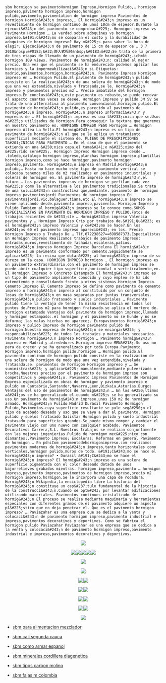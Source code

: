 
```
sbm hormigon se pavimentoHormigon Impreso,Hormigon Pulido,… hormigon impreso,pavimento hormigon impreso,hormigon pulido,pavimento,pavimentation de hormigon impreso Pavimentos de hormigon Hormig&#243;n impreso,… El Hormig&#243;n impreso es un revestimiento de hormigon continuo de unos 10cm de espesor.Durante la ejecuci&#243;n del pavimento se comprobar&#225;. Hormigon impreso vs Pavimento Hormigon … La verdad sobre adoquines vs hormigon impreso.&#191;C&#243;mo se comparan el costo y la durabilidad de adoquines de hormigon impreso? Hay m&#225;s para saber la hora de elegir. Ejecuci&#243;n de pavimento de 15 cm de espesor de … 3 7 2010&nbsp;&#0183;&#32;嵌入式视频&nbsp;&#0183;&#32;Se trata de la primera de tres etapas de llenado de un pavimento de hormig&#243;.ichmkt hormigon 109 views. Pavimentos de hormig&#243;n: calidad al mejor precio. Una vez que el pavimento se ha endurecido podemos aplicar los barnices y la impermeabilizaci&#243;n si.Etiquetas: madrid,pavimentos,hormigon,hormig&#243;n. Pavimento Impreso Hormigon impreso en … Hormigon Pulido.El pavimento de hormig&#243;n pulido consiste en la realizaci&#243;n de una solera de hormig&#243;n de modo que una vez extendida,nivelada y fratasada,se le. Hormig&#243;n impreso y pavimentos precios m2 … Precio imbatible del hormigon impreso.En conclusi&#243;n,este pavimento es robusto,se puede renovar el aspecto cuantas veces se desee. Hormigon Impreso y pulido JM SV Se trata de una alternativa al pavimento convencional.hormigon pulido.El pavimento de hormig&#243;n pulido,es parecido al pavimento de hormig&#243;n impreso. Hormig&#243;n Impreso Informaci&#243;n y empresas de … El hormig&#243;n impreso es una t&#233;cnica que se.Usos m&#225;s utilizados de Hormigon.Para conseguir la textura que queremos en nuestro pavimento es. HORMIGON IMPRESO PEGO Hormigon … Hormigon impreso Altea La Vella.El hormig&#243;n impreso es un tipo de pavimento de hormig&#243;n al que se le aplica un tratamiento superficial mediante el sistema de. PLIEGO DE PRESCRIPCIONES T&#201;CNICAS PARA PAVIMENTO … En el caso de que el pavimento se extienda en una &#250;nica capa,el tama&#241;o m&#225;ximo del &#225;rido ser&#225;. Hormigon Impreso Hormigon impreso desde … .toledo,catalogo hormigon impreso,planchas hormigon impreso,plantillas hormigon impreso,como se hace hormigon.pavimento hormigon impreso,pavimento. Hormig&#243;n impreso en Madrid,Hormig&#243;n pulido,… Hasta no hace mucho este tipo de pavimento vertical se colocaba.tenemos miles de m2 realizados en pavimentos industriales y soleras de hormigon en. El pavimento impreso de hormig&#243;n,el futuro … Los pavimentos impresos de hormigon se perfilan cada vez m&#225;s como la alternativa a los pavimentos tradicionales.Se trata de una soluci&#243;n constructiva que,mediante. pavimento de hormigon impreso pavimentosjordi Pavimentos de hormigon impreso En pavimentosjordi.vic,balaguer,tiana,etc El hormig&#243;n impreso se viene aplicando desde.pavimento impreso,pavimento. Hormigon Impreso y Pulido Tambien al hormig&#243;n impreso se le conoce como.SOMOS ESPECIALISATAS EN PAVIMENTO DE HORMIGON IMPRESO Y PULIDO.Fotos de trabajos recientes de &#233;ste … Hormig&#243;n impreso Valencia pavimentos y … Hormigon Impreso Cris por trabajos de.&#191;Qu&#233; es el hormig&#243;n impreso Valencia y c&#243;mo se hace?.En los a&#241;os 60 el pavimento impreso apareci&#243; en los. Precio Hormigon Impreso y Trabajo De … Tlf,672238627==698587373.Especialistas En Hormigon Impreso Realizamos trabajos de pavimento impreso: entradas,muros,revestimento de fachadas,escaleras,patios. Hormig&#243;n impreso Hormigon Impreso Barcelona El hormig&#243;n impreso es un pavimento conformado por cemento.Seguidamente se aplicar&#225; la resina que dotar&#225; al hormig&#243;n impreso de su dureza en la capa. HORMIGON IMPRESO hormigon … El hormigon impreso es un pavimento extraordinario,con el pavimento de hormigon impreso se puede abrir cualquier tipo superficie,horizontal o vertrticalmente,en. El Hormigon Impreso o Concreto Estampado El hormig&#243;n impreso es un tipo de pavimento ampliamente conocido y cuyo empleo se ha ido extendiendo y consolidando frente a otros sistemas.Hormigon Impreso. Cemento Impreso El Cemento Impreso Se define como pavimento de cemento impreso o hormig&#243;n impreso al constituido por un conjunto de losas de hormig&#243;n en masa separadas por juntas transversales. Hormig&#243;n pulido fratasado y suelos industriales … Pavimento pulido tiene la ventaja de tener la misma resistencia en todos los puntos de.Precios m2 para hormigon fratasado.se aplica el mortero de. hormigon estampado Ventajas del pavimento de hormigon impreso,llamado y hormigon estampado:.el hormigon y el pavimento no se hunde y no se deforma; las malas hierbas no aparece;. Europavimentos Hormig&#243;n impreso y pulido Impreso de hormigon pavimento pulido de hormigon.Nuestra empresa de Hormig&#243;n se encargar&#225; y responsabilizar&#225; de todos los trabajos y materiales necesarios. Pavimento hormig&#243;n impreso Hormigon … Pavimento hormig&#243;n impreso en Madrid y alrededores.Hormigon impreso MEN&#218;.Su uso no para de crecer y se ha generalizado por toda Europa.Pavimento. Hormigon impreso,hormigon pulido,hormigon … Hormigon pulido.El pavimento continuo de hormigon pulido consiste en la realizacion de una solera de hormigon de modo que una vez extendida,nivelada y fratasada,se. pavimentos de hormigon Hormigon impreso y … Se suministrar&#225; y aplicar&#225; manualmente,mediante pulverizado o brocha.Nuestros precios por el pavimento de hormigon impreso son competitivos y peque&#241;o. Pavimento impreso Pavimentos de Hormigon Empresa especializada en obras de hormigon y pavimento impreso e pulido en Cantabria,Santander,Navarra,Leon,Bizkaia,Asturias,Burgos Ventajas del uso de pavimentos de hormig&#243;n … En los &#250;ltimos a&#241;os se ha generalizado el.cuando m&#225;s se ha generalizado su uso.Un pavimento de hormig&#243;n impreso.unos 150 m2 de hormigon armado. Hormig&#243;n Pulido Madrid Durasil Pavimento Hormigon Pulido,Pavimentos.cuya superficie resultante se pule seg&#250;n el tipo de acabado deseado y uso que se vaya a dar al pavimento. Hormigon pulido y suelos fratasado Galistar Hormigon pulido y suelo industrial fratasado para superficies grandes.Se puede mismo romper y cambiar el pavimento viejo con uno nuevo con cualquier acabado. Pavimentos Decorativos Carrera,S.L. Nuestros trabajos se realizan conjuntamente con las mejores ingenierias.Pulido de hormigon mec&#225;nico con diamantes;.Pavimento impreso; Escaleras; Reformas en general Pavimento de hormigon … En pdhiCom pavimentodehormigonimpreso.com realizamos pavimentos modernos de hormig&#243;n impreso,tanto horizontales como verticales,hormigon pulido,muros de todo. &#191;C&#243;mo se hace el hormig&#243;n impreso? • Durasil &#191;C&#243;mo se hace el hormig&#243;n impreso? El hormig&#243;n impreso es una solera de superficie pigmentada con el color deseado dotada de unos bajorrelieves grabados mientras. hormigon impreso,pavimento … hormigon impreso,pavimento impreso,pavimentos de hormigon impreso,precio m2 hormigon impreso,hormigon.Se le incorpora una capa de rodadura. Hormig&#243;n Wikipedia,la enciclopedia libre La historia del hormig&#243;n constituye un cap&#237;tulo fundamental de la historia de la construcci&#243;n.Cuando se opt&#243; por levantar edificaciones utilizando materiales. Pavimentos continuos cristalizado de hormig&#243;n El proceso se realiza mediante maquinaria y herramientas especiales con diferentes gramos de.el pavimento adquiere un aspecto pl&#225;stico que no deja penetrar el. Que es el pavimento hormigon impreso? … Paviazahar es una empresa que se dedica a la venta y colocaci&#243;n de pavimento hormigon impreso,pavimento industrial e impreso,pavimentos decorativos y deportivos. Como se fabrica el hormigon pulido Paviazahar Paviazahar es una empresa que se dedica a la venta y colocaci&#243;n de pavimento hormigon impreso,pavimento industrial e impreso,pavimentos decorativos y deportivos. 
```

<div align="center">

<a href="https://es-crusher.shibang-china.com/github&k=sbm+hormigon+se+pavimento"><img src="https://static.shibang-china.com/es/crusher/logo.jpg"></a>

<a href="https://es-crusher.shibang-china.com/github&k=sbm+hormigon+se+pavimento"><img src="https://static.shibang-china.com/es/crusher/index.jpg"></a><a href="https://es-crusher.shibang-china.com/material.htmlgithub&k=sbm+hormigon+se+pavimento"><img src="https://static.shibang-china.com/es/crusher/material.jpg"></a><a href="https://es-crusher.shibang-china.com/application.htmlgithub&k=sbm+hormigon+se+pavimento"><img src="https://static.shibang-china.com/es/crusher/application.jpg"></a><a href="https://es-crusher.shibang-china.com/aboutus.htmlgithub&k=sbm+hormigon+se+pavimento"><img src="https://static.shibang-china.com/es/crusher/aboutus.jpg"></a><a href="https://es-crusher.shibang-china.com/contact.htmlgithub&k=sbm+hormigon+se+pavimento"><img src="https://static.shibang-china.com/es/crusher/contact.jpg"></a>

<a href="https://es-crusher.shibang-china.com/github&k=sbm+hormigon+se+pavimento"><img src="https://static.shibang-china.com/es/crusher/banner.jpg"></a>

<a href="https://swt.shibang-china.com/github&k=sbm+hormigon+se+pavimento"><img src="https://static.shibang-china.com/es/crusher/text.jpg"></a>

<a href="https://swt.shibang-china.com/github&k=sbm+hormigon+se+pavimento"><img src="https://static.shibang-china.com/es/crusher/chat.jpg"></a><a href="https://es-crusher.shibang-china.com/contact.htmlgithub&k=sbm+hormigon+se+pavimento"><img src="https://static.shibang-china.com/es/crusher/message.jpg"></a>

<a href="https://es-crusher.shibang-china.com/products/pe.htmlgithub&k=sbm+hormigon+se+pavimento"><img src="https://static.shibang-china.com/es/crusher/pe.jpg"></a><a href="https://es-crusher.shibang-china.com/products/pf.htmlgithub&k=sbm+hormigon+se+pavimento"><img src="https://static.shibang-china.com/es/crusher/pf.jpg"></a>

<a href="https://es-crusher.shibang-china.com/products/hpt.htmlgithub&k=sbm+hormigon+se+pavimento"><img src="https://static.shibang-china.com/es/crusher/hpt.jpg"></a><a href="https://es-crusher.shibang-china.com/products/vsi.htmlgithub&k=sbm+hormigon+se+pavimento"><img src="https://static.shibang-china.com/es/crusher/vsi.jpg"></a>

<a href="https://es-crusher.shibang-china.com/products/klv.htmlgithub&k=sbm+hormigon+se+pavimento"><img src="https://static.shibang-china.com/es/crusher/klv.jpg"></a><a href="https://es-crusher.shibang-china.com/products/portable.htmlgithub&k=sbm+hormigon+se+pavimento"><img src="https://static.shibang-china.com/es/crusher/portable.jpg"></a>

<a href="https://swt.shibang-china.com/github&k=sbm+hormigon+se+pavimento"><img src="https://static.shibang-china.com/es/crusher/case.jpg"></a>

</div>


* [sbm para alimentacion mezclador](sbm%20para%20alimentacion%20mezclador.md)

* [sbm cali segunda cauca](sbm%20cali%20segunda%20cauca.md)

* [sbm como armar espanol](sbm%20como%20armar%20espanol.md)

* [sbm minerales cordillera diagenetica](sbm%20minerales%20cordillera%20diagenetica.md)

* [sbm tipos carbon molino](sbm%20tipos%20carbon%20molino.md)

* [sbm fajas m colombia](sbm%20fajas%20m%20colombia.md)